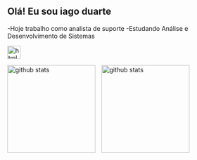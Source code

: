 ## Olá! Eu sou iago duarte

-Hoje trabalho como analista de suporte
-Estudando Análise e Desenvolvimento de Sistemas 


  <img 
    aling="left"
    alt="html"
    title="html"
    width="30px"
    style="padding-right: 10px;"
  src="https://cdn.jsdelivr.net/gh/devicons/devicon@latest/icons/aarch64/aarch64-original.svg" />
          
   <img   
       aling="left"
       alt="github stats"
       height="200"
       style="padding-right: 10px;"
       src="https://github-readme-stats.vercel.app/api?username=iago-duarte99&show_icons=true&theme=transparent&locale=pt-br"
    />
     <img   
       aling="left"
       alt="github stats"
       height="200"
       style="padding-right: 10px;"
       src="https://github-readme-stats.vercel.app/api/top-langs/?username=iago-duarte99&theme=transparent"
       />
    
          
          
          
